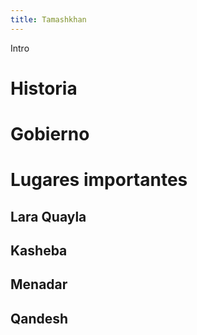 ```yaml
---
title: Tamashkhan
---
```


Intro

# Historia



# Gobierno



# Lugares importantes

## Lara Quayla

## Kasheba

## Menadar

## Qandesh

## 